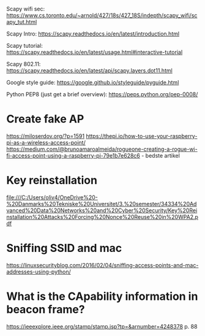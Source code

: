 Scapy wifi sec:
https://www.cs.toronto.edu/~arnold/427/18s/427_18S/indepth/scapy_wifi/scapy_tut.html

Scapy Intro:
https://scapy.readthedocs.io/en/latest/introduction.html

Scapy tutorial:
https://scapy.readthedocs.io/en/latest/usage.html#interactive-tutorial

Scapy 802.11:
https://scapy.readthedocs.io/en/latest/api/scapy.layers.dot11.html

Google style guide:
https://google.github.io/styleguide/pyguide.html

Python PEP8 (just get a brief overview):
https://peps.python.org/pep-0008/


# Create fake AP
https://miloserdov.org/?p=1591
https://thepi.io/how-to-use-your-raspberry-pi-as-a-wireless-access-point/
https://medium.com/@brunoamaroalmeida/rogueone-creating-a-rogue-wi-fi-access-point-using-a-raspberry-pi-79e1b7e628c6  - bedste artikel

# Key reinstallation
[file:///C:/Users/oliv4/OneDrive%20-%20Danmarks%20Tekniske%20Universitet/3.%20semester/34334%20Advanced%20Data%20Networks%20and%20Cyber%20Security/Key%20Reinstallation%20Attacks%20Forcing%20Nonce%20Reuse%20in%20WPA2.pdf](https://papers.mathyvanhoef.com/ccs2017.pdf)

# Sniffing SSID and mac
https://linuxsecurityblog.com/2016/02/04/sniffing-access-points-and-mac-addresses-using-python/

# What is the CApability information in beacon frame?
https://ieeexplore.ieee.org/stamp/stamp.jsp?tp=&arnumber=4248378 p. 88
